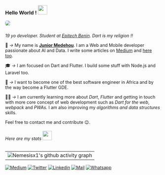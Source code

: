 ### Hello World ! <img height="30" src="https://media0.giphy.com/media/QTlmH8hEoVoi83mdJC/200w.webp?cid=ecf05e475gkndp9379fxllqfhbet5s7wigrkj492lpi0go0s&rid=200w.webp"></img>

<img src="https://media1.tenor.com/images/a253ddf5d2a32f34a9b955b98d369640/tenor.gif?itemid=14536653" style="border-radius: 5px; margin-bottom: 10px">

*19 yo developer. Student at [Epitech Benin](https://epitech.bj). Dart is my religion !!*

:seedling: _->_ My name is [**Junior Medehou**](https://www.juniormedehou.me). I am a Web and Mobile developer passionate about AI and Data.
I write some articles on [Medium](https://medium.com/@junior.medehou) and [here too](https://juniormedehou.me/blog).

:mortar_board: _->_  I am focused on Dart and Flutter. I build some stuff with Node.js and Laravel too.

:pushpin: _->_ I want to become one of the best software engineer in Africa and by the way become a Flutter GDE.

:notebook::pencil: _->_ I am currently learning more about *Dart*, *Flutter* and getting in touch with more core concept of web development such as *Dart for the web*, *webpack* and *PWAs*. I am also improving my *algorithms and data structures* skills.

Feel free to contact me and contribute :wink:.

###### *Here are my stats <img src="https://media2.giphy.com/media/TjdjGJc9ti9RIFk0IJ/200w.webp?cid=ecf05e47helmh11la4n0y3pvhuqr8mcovp86sh61nt5rgo87&rid=200w.webp" height="30"></img><div align="center">*
|       |
|  ---        |
| ![Nemesisx1's github activity graph](https://github-readme-stats.vercel.app/api?username=NemesisX1&show_icons=true&include_all_commits=true&theme=react)      |

[![Medium](https://img.shields.io/badge/Medium-000000?&style=for-the-badge&logo=medium&logoColor=white)](https://www.medium.com/@juniomedehou)
[![Twitter](https://img.shields.io/badge/twitter-%231DA1F2.svg?&style=for-the-badge&logo=twitter&logoColor=white)](https://www.twitter.com/juniormedehou_/)
[![Linkedin](https://img.shields.io/badge/linkedin-%230077B5.svg?&style=for-the-badge&logo=linkedin&logoColor=white)](https://www.linkedin.com/in/juniormedehou/)
[![Mail](https://img.shields.io/badge/gmail-D14836?&style=for-the-badge&logo=gmail&logoColor=white)](juniormedehou@gmail.com)
[![Whatsapp](https://img.shields.io/badge/WHATSAPP-25D366?&style=for-the-badge&logo=whatsapp&logoColor=white)](https://wa.me/+22966478052)

</div>
